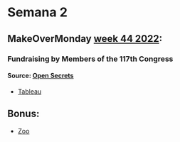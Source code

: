 # Semana 2

## MakeOverMonday [week 44 2022](https://data.world/makeovermonday/2022w44):
### Fundraising by Members of the 117th Congress
#### Source: [Open Secrets](https://www.opensecrets.org/members-of-congress/members-list)

* [Tableau](https://rfondato.github.io/infoviz/s2/tableau.html)

## Bonus:
* [Zoo](https://rfondato.github.io/infoviz/s2/zoo.txt)
